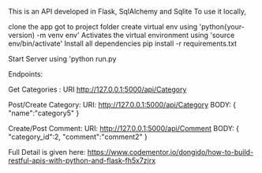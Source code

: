 This is an API developed in Flask, SqlAlchemy and Sqlite
To use it locally,


clone the app
got to project folder
create virtual env using 'python{your-version) -m venv env'
Activates the virtual environment using 'source env/bin/activate'
Install all dependencies
pip install -r requirements.txt


Start Server using 'python run.py

Endpoints:

Get Categories : 
URI	http://127.0.0.1:5000/api/Category

Post/Create Category: 
URI:	http://127.0.0.1:5000/api/Category
BODY:	{
	"name":"category5"
	}

Create/Post Comment:
URI:	http://127.0.0.1:5000/api/Comment
BODY:	{
	"category_id":2,
	"comment":"comment2"
	}

Full Detail is given here:
https://www.codementor.io/dongido/how-to-build-restful-apis-with-python-and-flask-fh5x7zjrx

